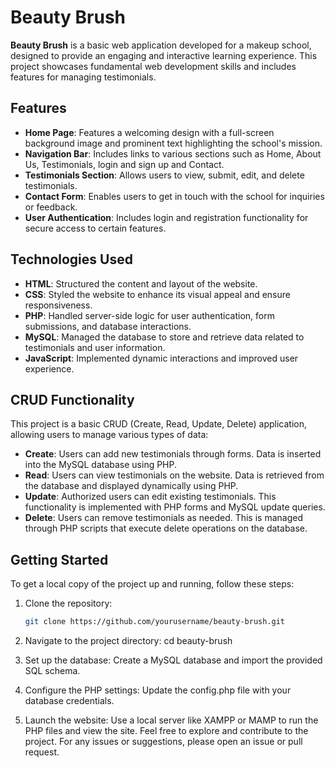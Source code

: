 # Beauty Brush

**Beauty Brush** is a basic web application developed for a makeup school, designed to provide an engaging and interactive learning experience. This project showcases fundamental web development skills and includes features for managing testimonials.

## Features

- **Home Page**: Features a welcoming design with a full-screen background image and prominent text highlighting the school's mission.
- **Navigation Bar**: Includes links to various sections such as Home, About Us, Testimonials, login and sign up and Contact.
- **Testimonials Section**: Allows users to view, submit, edit, and delete testimonials.
- **Contact Form**: Enables users to get in touch with the school for inquiries or feedback.
- **User Authentication**: Includes login and registration functionality for secure access to certain features.

## Technologies Used

- **HTML**: Structured the content and layout of the website.
- **CSS**: Styled the website to enhance its visual appeal and ensure responsiveness.
- **PHP**: Handled server-side logic for user authentication, form submissions, and database interactions.
- **MySQL**: Managed the database to store and retrieve data related to testimonials and user information.
- **JavaScript**: Implemented dynamic interactions and improved user experience.

## CRUD Functionality

This project is a basic CRUD (Create, Read, Update, Delete) application, allowing users to manage various types of data:

- **Create**: Users can add new  testimonials through forms. Data is inserted into the MySQL database using PHP.
- **Read**: Users can view  testimonials on the website. Data is retrieved from the database and displayed dynamically using PHP.
- **Update**: Authorized users can edit existing  testimonials. This functionality is implemented with PHP forms and MySQL update queries.
- **Delete**: Users can remove testimonials as needed. This is managed through PHP scripts that execute delete operations on the database.

## Getting Started

To get a local copy of the project up and running, follow these steps:

1. Clone the repository:
   ```bash
   git clone https://github.com/yourusername/beauty-brush.git
   
2. Navigate to the project directory:
   cd beauty-brush
   
4. Set up the database:
   Create a MySQL database and import the provided SQL schema.
   
5. Configure the PHP settings:
   Update the config.php file with your database credentials.
   
6. Launch the website:
   Use a local server like XAMPP or MAMP to run the PHP files and view the site.
   Feel free to explore and contribute to the project. For any issues or suggestions, please open an issue or pull request.
